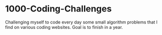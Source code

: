 # 1000-Coding-Challenges
Challenging myself to code every day some small algorithm problems that I find on various coding websites. Goal is to finish in a year.
